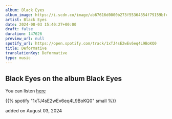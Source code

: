 ```yaml
---
album: Black Eyes
album_image: https://i.scdn.co/image/ab67616d0000b273f55364354f79159bfcfa51da
artist: Black Eyes
date: 2024-08-03 15:40:27+00:00
draft: false
duration: 147626
preview_url: null
spotify_url: https://open.spotify.com/track/1xTJ4sE2wEv6eq4L9BoKQ0
title: Deformative
translationKey: Deformative
type: music
---
```


## Black Eyes on the album Black Eyes

You can listen [here](https://open.spotify.com/track/1xTJ4sE2wEv6eq4L9BoKQ0)

{{% spotify "1xTJ4sE2wEv6eq4L9BoKQ0" small %}}

added on August 03, 2024